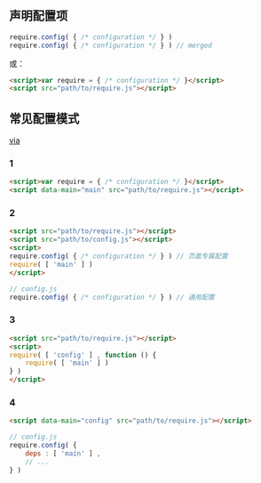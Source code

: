 ## 声明配置项

```js
require.config( { /* configuration */ } )
require.config( { /* configuration */ } ) // merged
```

或：

```html
<script>var require = { /* configuration */ }</script>
<script src="path/to/require.js"></script>
```

## 常见配置模式

[via](https://github.com/requirejs/requirejs/wiki/Patterns-for-separating-config-from-the-main-module)

### 1

```html
<script>var require = { /* configuration */ }</script>
<script data-main="main" src="path/to/require.js"></script>
```

### 2

```html
<script src="path/to/require.js"></script>
<script src="path/to/config.js"></script>
<script>
require.config( { /* configuration */ } ) // 页面专属配置
require( [ 'main' ] )
</script>
```

```js
// config.js
require.config( { /* configuration */ } ) // 通用配置
```

### 3

```html
<script src="path/to/require.js"></script>
<script>
require( [ 'config' ] , function () {
    require( [ 'main' ] )
} )
</script>
```

### 4

```html
<script data-main="config" src="path/to/require.js"></script>
```

```js
// config.js
require.config( {
    deps : [ 'main' ] ,
    // ...
} )
```
